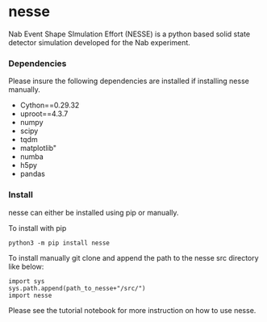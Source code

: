 # nesse
Nab Event Shape SImulation Effort (NESSE) is a python based solid state detector simulation developed for the Nab experiment. 


### Dependencies
Please insure the following dependencies are installed if installing nesse manually.

- Cython==0.29.32
- uproot==4.3.7
- numpy
- scipy
- tqdm
- matplotlib"
- numba
- h5py
- pandas


### Install
nesse can either be installed using pip or manually.

To install with pip 

```
python3 -m pip install nesse
```

To install manually git clone and append the path to the nesse src directory like below:
```
import sys
sys.path.append(path_to_nesse+"/src/")
import nesse
```

Please see the tutorial notebook for more instruction on how to use nesse. 
